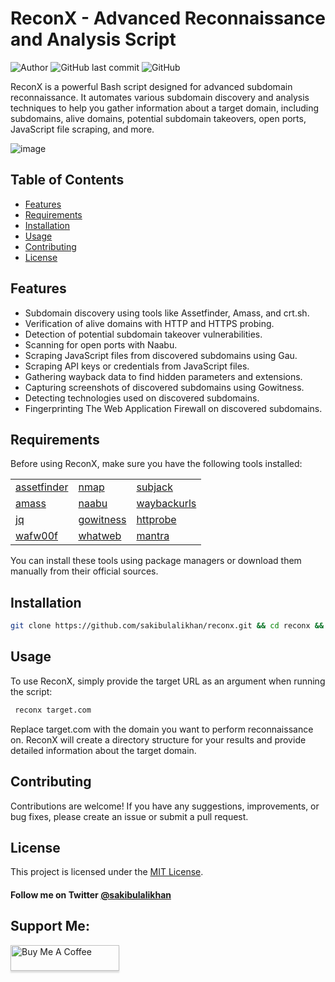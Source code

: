 # ReconX - Advanced Reconnaissance and Analysis Script

![Author](https://img.shields.io/badge/Author-@sakibulalikhan-blue)
![GitHub last commit](https://img.shields.io/github/last-commit/sakibulalikhan/reconx)
![GitHub](https://img.shields.io/github/license/sakibulalikhan/reconx)

ReconX is a powerful Bash script designed for advanced subdomain reconnaissance. It automates various subdomain discovery and analysis techniques to help you gather information about a target domain, including subdomains, alive domains, potential subdomain takeovers, open ports, JavaScript file scraping, and more.

![image](https://github.com/sakibulalikhan/reconx/assets/75080608/e9473884-5003-4c20-a506-359d02e3cb36)


## Table of Contents

- [Features](#features)
- [Requirements](#requirements)
- [Installation](#installation)
- [Usage](#usage)
- [Contributing](#contributing)
- [License](#license)

## Features

- Subdomain discovery using tools like Assetfinder, Amass, and crt.sh.
- Verification of alive domains with HTTP and HTTPS probing.
- Detection of potential subdomain takeover vulnerabilities.
- Scanning for open ports with Naabu.
- Scraping JavaScript files from discovered subdomains using Gau.
- Scraping API keys or credentials from JavaScript files.
- Gathering wayback data to find hidden parameters and extensions.
- Capturing screenshots of discovered subdomains using Gowitness.
- Detecting technologies used on discovered subdomains.
- Fingerprinting The Web Application Firewall on discovered subdomains.

## Requirements

Before using ReconX, make sure you have the following tools installed:

|                                                             |                                                             |                                                             |
| ----------------------------------------------------------- | ----------------------------------------------------------- | ----------------------------------------------------------- |
| [assetfinder](https://github.com/tomnomnom/assetfinder)     | [nmap](https://github.com/nmap/nmap)                        | [subjack](https://github.com/haccer/subjack)                |
| [amass](https://github.com/owasp-amass/amass)               | [naabu](https://github.com/projectdiscovery/naabu)          | [waybackurls](https://github.com/tomnomnom/waybackurls)     |
| [jq](https://jqlang.github.io/jq/)                          | [gowitness](https://github.com/sensepost/gowitness)         | [httprobe](https://github.com/tomnomnom/httprobe)           | 
| [wafw00f](https://github.com/EnableSecurity/wafw00f)        | [whatweb](https://github.com/urbanadventurer/WhatWeb)       | [mantra](https://github.com/MrEmpy/Mantra)                  |

You can install these tools using package managers or download them manually from their official sources.

## Installation

   ```bash
   git clone https://github.com/sakibulalikhan/reconx.git && cd reconx && sudo mv reconx /usr/bin && sudo chmod +x /usr/bin/reconx
   ```
## Usage
To use ReconX, simply provide the target URL as an argument when running the script:

  ```bash
   reconx target.com
  ```
Replace target.com with the domain you want to perform reconnaissance on. ReconX will create a directory structure for your results and provide detailed information about the target domain.

## Contributing
Contributions are welcome! If you have any suggestions, improvements, or bug fixes, please create an issue or submit a pull request.

## License
This project is licensed under the [MIT License](https://github.com/sakibulalikhan/reconx/blob/main/LICENSE).

#### Follow me on Twitter [@sakibulalikhan](https://twitter.com/sakibulalikhan)

## Support Me:
<a href="https://www.buymeacoffee.com/sakibulalikhan" target="_blank"><img src="https://www.buymeacoffee.com/assets/img/custom_images/orange_img.png" alt="Buy Me A Coffee" style="height: 41px !important;width: 174px !important;box-shadow: 0px 3px 2px 0px rgba(190, 190, 190, 0.5) !important;-webkit-box-shadow: 0px 3px 2px 0px rgba(190, 190, 190, 0.5) !important;" ></a>
